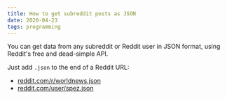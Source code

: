 ```yaml
---
title: How to get subreddit posts as JSON
date: 2020-04-23
tags: programming
---
```

You can get data from any subreddit or Reddit user in JSON format, using Reddit's free and dead-simple API. 

Just add `.json` to the end of a Reddit URL: 

- [reddit.com/r/worldnews.json](https://reddit.com/r/worldnews.json)
- [reddit.com/user/spez.json](https://www.reddit.com/user/spez.json)
